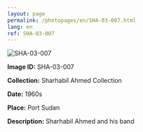 ```yaml
---
layout: page
permalink: /photopages/en/SHA-03-007.html
lang: en
ref: SHA-03-007
---
```


![SHA-03-007](/smallimages/SHA-03-007-600.jpg)

**Image ID:** SHA-03-007

**Collection:** Sharhabil Ahmed Collection

**Date:** 1960s

**Place:** Port Sudan

**Description:** Sharhabil Ahmed and his band
